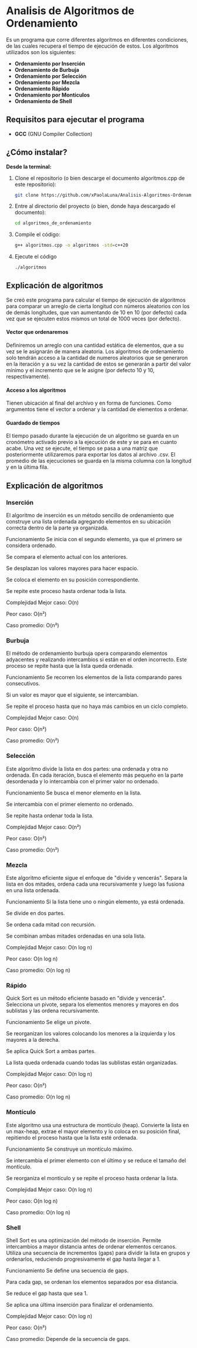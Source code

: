 # Analisis de Algoritmos de Ordenamiento

Es un programa que corre diferentes algoritmos en diferentes condiciones, de las cuales recupera el tiempo de ejecución de estos. Los algoritmos utilizados son los siguientes:

- **Ordenamiento por Inserción**
- **Ordenamiento de Burbuja**
- **Ordenamiento por Selección**
- **Ordenamiento por Mezcla**
- **Ordenamiento Rápido**
- **Ordenamiento por Montículos**
- **Ordenamiento de Shell**

## Requisitos para ejecutar el programa
- **GCC** (GNU Compiler Collection)

## ¿Cómo instalar?
**Desde la terminal:**
1. Clone el repositorio (o bien descarge el documento algoritmos.cpp de este repositorio):
   ```sh
   git clone https://github.com/xPaolaLuna/Analisis-Algoritmos-Ordenamiento
   ```
2. Entre al directorio del proyecto (o bien, donde haya descargado el documento):
   ```sh
   cd algoritmos_de_ordenamiento
   ```
3. Compile el código:
   ```sh
   g++ algoritmos.cpp -o algoritmos -std=c++20
   ```
4. Ejecute el código
   ```sh
   ./algoritmos
   ```

## Explicación de algoritmos
Se creó este programa para calcular el tiempo de ejecución de algoritmos para comparar un arreglo de cierta longitud con números aleatorios con los de demás longitudes, que van aumentando de 10 en 10 (por defecto) cada vez que se ejecuten estos mismos un total de 1000 veces (por defecto).

  #### Vector que ordenaremos
Definiremos un arreglo con una cantidad estática de elementos, que a su vez se le asignarán de manera aleatoria. Los algoritmos de ordenamiento solo tendrán acceso a la cantidad de numeros aleatorios que se generaron en la iteración y a su vez la cantidad de estos se generarán a partir del valor mínimo y el incremento que se le asigne (por defecto 10 y 10, respectivamente).

  #### Acceso a los algoritmos
Tienen ubicación al final del archivo y en forma de funciones. Como argumentos tiene el vector a ordenar y la cantidad de elementos a ordenar.

  #### Guardado de tiempos
El tiempo pasado durante la ejecución de un algoritmo se guarda en un cronómetro activado previo a la ejecución de este y se para en cuanto acabe. Una vez se ejecute, el tiempo se pasa a una matriz que posteriormente utilizaremos para exportar los datos al archivo .csv. El promedio de las ejecuciones se guarda en la misma columna con la longitud y en la última fila.


## Explicación de algoritmos
### Inserción
El algoritmo de inserción es un método sencillo de ordenamiento que construye una lista ordenada agregando elementos en su ubicación correcta dentro de la parte ya organizada.

Funcionamiento
Se inicia con el segundo elemento, ya que el primero se considera ordenado.

Se compara el elemento actual con los anteriores.

Se desplazan los valores mayores para hacer espacio.

Se coloca el elemento en su posición correspondiente.

Se repite este proceso hasta ordenar toda la lista.

Complejidad
Mejor caso: O(n)

Peor caso: O(n²)

Caso promedio: O(n²)

### Burbuja
El método de ordenamiento burbuja opera comparando elementos adyacentes y realizando intercambios si están en el orden incorrecto. Este proceso se repite hasta que la lista queda ordenada.

Funcionamiento
Se recorren los elementos de la lista comparando pares consecutivos.

Si un valor es mayor que el siguiente, se intercambian.

Se repite el proceso hasta que no haya más cambios en un ciclo completo.

Complejidad
Mejor caso: O(n)

Peor caso: O(n²)

Caso promedio: O(n²)

### Selección
Este algoritmo divide la lista en dos partes: una ordenada y otra no ordenada. En cada iteración, busca el elemento más pequeño en la parte desordenada y lo intercambia con el primer valor no ordenado.

Funcionamiento
Se busca el menor elemento en la lista.

Se intercambia con el primer elemento no ordenado.

Se repite hasta ordenar toda la lista.

Complejidad
Mejor caso: O(n²)

Peor caso: O(n²)

Caso promedio: O(n²)

### Mezcla
Este algoritmo eficiente sigue el enfoque de "divide y vencerás". Separa la lista en dos mitades, ordena cada una recursivamente y luego las fusiona en una lista ordenada.

Funcionamiento
Si la lista tiene uno o ningún elemento, ya está ordenada.

Se divide en dos partes.

Se ordena cada mitad con recursión.

Se combinan ambas mitades ordenadas en una sola lista.

Complejidad
Mejor caso: O(n log n)

Peor caso: O(n log n)

Caso promedio: O(n log n)

### Rápido
Quick Sort es un método eficiente basado en "divide y vencerás". Selecciona un pivote, separa los elementos menores y mayores en dos sublistas y las ordena recursivamente.

Funcionamiento
Se elige un pivote.

Se reorganizan los valores colocando los menores a la izquierda y los mayores a la derecha.

Se aplica Quick Sort a ambas partes.

La lista queda ordenada cuando todas las sublistas están organizadas.

Complejidad
Mejor caso: O(n log n)

Peor caso: O(n²)

Caso promedio: O(n log n)

### Montículo
Este algoritmo usa una estructura de montículo (heap). Convierte la lista en un max-heap, extrae el mayor elemento y lo coloca en su posición final, repitiendo el proceso hasta que la lista esté ordenada.

Funcionamiento
Se construye un montículo máximo.

Se intercambia el primer elemento con el último y se reduce el tamaño del montículo.

Se reorganiza el montículo y se repite el proceso hasta ordenar la lista.

Complejidad
Mejor caso: O(n log n)

Peor caso: O(n log n)

Caso promedio: O(n log n)

### Shell
Shell Sort es una optimización del método de inserción. Permite intercambios a mayor distancia antes de ordenar elementos cercanos. Utiliza una secuencia de incrementos (gaps) para dividir la lista en grupos y ordenarlos, reduciendo progresivamente el gap hasta llegar a 1.

Funcionamiento
Se define una secuencia de gaps.

Para cada gap, se ordenan los elementos separados por esa distancia.

Se reduce el gap hasta que sea 1.

Se aplica una última inserción para finalizar el ordenamiento.

Complejidad
Mejor caso: O(n log n)

Peor caso: O(n²)

Caso promedio: Depende de la secuencia de gaps.
